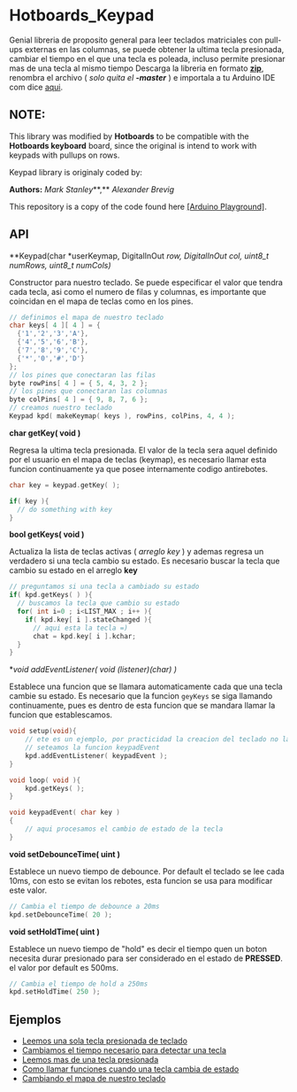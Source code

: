 Hotboards_Keypad
=================

Genial libreria de proposito general para leer teclados matriciales con pull-ups externas en las columnas, se puede obtener la ultima tecla presionada, cambiar el tiempo en el que una tecla es poleada, incluso permite presionar mas de una tecla al mismo tiempo Descarga la libreria en formato  [**zip**](https://github.com/Hotboards/Hotboards_Keypad/archive/master.zip), renombra el archivo ( _solo quita el **-master**_ ) e importala a tu Arduino IDE com dice [aqui](http://developer.mbed.org/cookbook/Working-with-Libraries).

NOTE:
----

This library was modified by **Hotboards** to be compatible with the **Hotboards keyboard** board, since the original is intend to work with keypads with pullups on rows.

Keypad library is originaly coded by:

**Authors:**  *Mark Stanley***,** *Alexander Brevig*

This repository is a copy of the code found here [[Arduino Playground]](http://playground.arduino.cc/Code/Keypad).

API
---

**Keypad(char *userKeymap, DigitalInOut *row, DigitalInOut *col, uint8_t numRows, uint8_t numCols)**

Constructor para nuestro teclado. Se puede especificar el valor que tendra cada tecla, asi como el numero de filas y columnas, es importante que coincidan en el mapa de teclas como en los pines.

``` cpp
// definimos el mapa de nuestro teclado
char keys[ 4 ][ 4 ] = {
  {'1','2','3','A'},
  {'4','5','6','B'},
  {'7','8','9','C'},
  {'*','0','#','D'}
};
// los pines que conectaran las filas
byte rowPins[ 4 ] = { 5, 4, 3, 2 };
// los pines que conectaran las columnas
byte colPins[ 4 ] = { 9, 8, 7, 6 };
// creamos nuestro teclado
Keypad kpd( makeKeymap( keys ), rowPins, colPins, 4, 4 );
```

**char getKey( void )**

Regresa la ultima tecla presionada. El valor de la tecla sera aquel definido por el usuario en el mapa de teclas (keymap), es necesario llamar esta funcion continuamente ya que posee internamente codigo antirebotes.

``` cpp
char key = keypad.getKey( );

if( key ){
  // do something with key
}
```

**bool getKeys( void )**

Actualiza la lista de teclas activas ( _arreglo key_ )  y ademas regresa un verdadero si una tecla cambio su estado. Es necesario buscar la tecla que cambio su estado en el arreglo **key**

``` cpp
// preguntamos si una tecla a cambiado su estado
if( kpd.getKeys( ) ){
  // buscamos la tecla que cambio su estado
  for( int i=0 ; i<LIST_MAX ; i++ ){
    if( kpd.key[ i ].stateChanged ){
      // aqui esta la tecla =)
      chat = kpd.key[ i ].kchar;
  }
}
```

**void addEventListener( void (*listener)(char) )**

Establece una funcion que se llamara automaticamente cada que una tecla cambie su estado. Es necesario que la funcion `geyKeys` se siga llamando continuamente, pues es dentro de esta funcion que se mandara llamar la funcion que establescamos.

``` cpp
void setup(void){
    // ete es un ejemplo, por practicidad la creacion del teclado no la colocamos
    // seteamos la funcion keypadEvent
    kpd.addEventListener( keypadEvent );
}

void loop( void ){
    kpd.getKeys( );
}

void keypadEvent( char key )
{
    // aqui procesamos el cambio de estado de la tecla
}
```

**void setDebounceTime( uint )**

Establece un nuevo tiempo de debounce. Por default el teclado se lee cada 10ms, con esto se evitan los rebotes, esta funcion se usa para modificar este valor.

``` cpp
// Cambia el tiempo de debounce a 20ms
kpd.setDebounceTime( 20 );
```

**void setHoldTime( uint )**

Establece un nuevo tiempo de "hold" es decir el tiempo quen un boton necesita durar presionado para ser considerado en el estado de **PRESSED**. el valor por default es 500ms.

``` cpp
// Cambia el tiempo de hold a 250ms
kpd.setHoldTime( 250 );
```

Ejemplos
--------

- [Leemos una sola tecla presionada de teclado](https://github.com/Hotboards/Hotboards_Keypad/blob/master/examples/HelloKeypad/HelloKeypad.ino)
- [Cambiamos el tiempo necesario para detectar una tecla](https://github.com/Hotboards/Hotboards_Keypad/blob/master/examples/LoopCounter/LoopCounter.ino)
- [Leemos mas de una tecla presionada](https://github.com/Hotboards/Hotboards_Keypad/blob/master/examples/MultiKey/MultiKey.ino)
- [Como llamar funciones cuando una tecla cambia de estado](https://github.com/Hotboards/Hotboards_Keypad/blob/master/examples/EventKeypad/EventKeypad.ino)
- [Cambiando el mapa de nuestro teclado](https://github.com/Hotboards/Hotboards_Keypad/blob/master/examples/DynamicKeypad/DynamicKeypad.ino)
